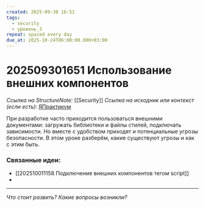 ```yaml
---
created: 2025-09-30 16:51
tags:
  - security
  - уровень_3
repeat: spaced every day
due_at: 2025-10-24T06:00:00.000+03:00
---
```

# 202509301651 Использование внешних компонентов

*Ссылка на StructureNote:* [[Security]]
*Ссылка на исходник или контекст (если есть):* [ЯПрактикум](https://practicum.yandex.ru/learn/backend-nodejs/courses/16b47298-e20d-4fde-9619-1ab305039a00/sprints/564238/topics/511a777e-323b-4964-9150-d06eaeb48080/lessons/c65352da-9fb2-44fe-b79b-4f6cfc50586b/)

При разработке часто приходится пользоваться внешними документами: загружать библиотеки и файлы стилей, подключать зависимости. Но вместе с удобством приходят и потенциальные угрозы безопасности. В этом уроке разберём, какие существуют угрозы и как с этим быть.

### Связанные идеи:

* [[202510011158 Подключение внешних компонентов тегом script]]
* 

---

*Что стоит развить? Какие вопросы возникли?*
